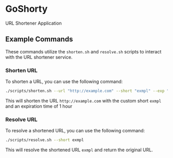 # GoShorty
URL Shortener Application

## Example Commands
These commands utilize the `shorten.sh` and `resolve.sh` scripts to interact with the URL shortener service.

### Shorten URL
To shorten a URL, you can use the following command:
```sh
./scripts/shorten.sh --url "http://example.com" --short "exmpl" --exp "1h"
```
This will shorten the URL `http://example.com` with the custom short `exmpl` and an expiration time of 1 hour

### Resolve URL
To resolve a shortened URL, you can use the following command:
```sh
./scripts/resolve.sh --short exmpl
```
This will resolve the shortened URL `exmpl` and return the original URL.
